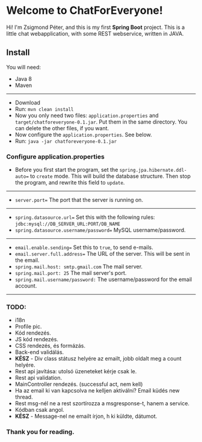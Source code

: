 ﻿# Welcome to ChatForEveryone!

Hi! I'm Zsigmond Péter, and this is my first **Spring Boot** project. This is a little chat webapplication, with some REST webservice, written in JAVA.


## Install
You will need: 

 - Java 8
 - Maven
 ---
 - Download
 - Run: `mvn clean install`
 - Now you only need two files: `application.properties` and `target/chatforeveryone-0.1.jar`. Put them in the same directory. You can delete the other files, if you want.
 -  Now configure the `application.properties`. See below.
 - Run: `java -jar chatforeveryone-0.1.jar`
### Configure application.properties
 - Before you first start the program, set the `spring.jpa.hibernate.ddl-auto=` to `create` mode. This will build the database structure. Then stop the program, and rewrite this field to `update`.
---
 - `server.port=` The port that the server is running on. 
 ---
 - `spring.datasource.url=` Set this with the following rules: `jdbc:mysql://DB_SERVER_URL:PORT/DB_NAME`
 - `spring.datasource.username/password=` MySQL username/password.
 ---
 - `email.enable.sending=` Set this to `true`, to send e-mails.
 - `email.server.full.address=` The URL of the server. This will be sent in the email.
 - `spring.mail.host: smtp.gmail.com` The mail server.
 - `spring.mail.port: 25` The mail server's port.
 - `spring.mail.username/password:` The username/password for the email account.
---
### TODO:

- i18n
- Profile pic.
- Kód rendezés.
- JS kód rendezés.
- CSS rendezés, és formázás.
- Back-end validálás.
- **KÉSZ** - Div class státusz helyére az emailt, jobb oldalt meg a count helyére.
- Rest api javítása: utolsó üzeneteket kérje csak le.
- Rest api validation.
- MainController rendezés. (successful act, nem kell)
- Ha az email ki van kapcsolva ne kelljen aktiválni? Email küdés new thread.
- Rest msg-nél ne a rest szortírozza a msgresponse-t, hanem a service.
- Kódban csak angol.
- **KÉSZ** - Message-nel ne emailt írjon, h ki küldte, dátumot.

### Thank you for reading.

